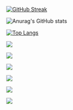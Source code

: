 [![GitHub Streak](https://streak-stats.demolab.com/?user=OldM1lk)](https://git.io/streak-stats)

![Anurag's GitHub stats](https://github-readme-stats.vercel.app/api?username=OldM1lk&show_icons=true&theme=radical)

[![Top Langs](https://github-readme-stats.vercel.app/api/top-langs/?username=OldM1lk&layout=compact)](https://github.com/anuraghazra/github-readme-stats)

![](https://komarev.com/ghpvc/?username=your-github-OldM1lk&color=green)

![](https://github-profile-summary-cards.vercel.app/api/cards/profile-details?username=OldM1lk&theme=solarized_dark)

![](https://github-profile-summary-cards.vercel.app/api/cards/most-commit-language?username=OldM1lk&theme=solarized_dark)

![](https://github-profile-summary-cards.vercel.app/api/cards/repos-per-language?username=OldM1lk&theme=solarized_dark)

![](https://github-profile-summary-cards.vercel.app/api/cards/stats?username=OldM1lk&theme=solarized_dark)

![](https://github-profile-summary-cards.vercel.app/api/cards/productive-time?username=OldM1lk&theme=solarized_dark)
